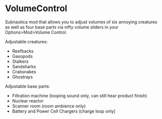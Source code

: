 # VolumeControl

Subnautica mod that allows you to adjust volumes of six annoying creatures as well as four base parts via nifty volume sliders in your Options>Mod>Volume Control.

Adjustable creatures:
- Reefbacks
- Gasopods
- Stalkers
- Sandsharks
- Crabsnakes
- Ghostrays

Adjustable base parts:
- Filtration machine (looping sound only, can still hear product finish)
- Nuclear reactor
- Scanner room (room ambience only)
- Battery and Power Cell Chargers (charge loop only)
